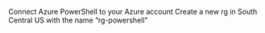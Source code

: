 Connect Azure PowerShell to your Azure account
Create a new rg in South Central US with the name “rg-powershell"
